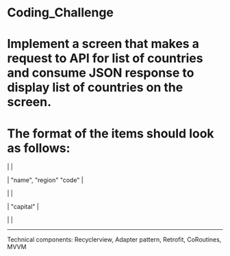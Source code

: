 ﻿# Coding_Challenge

# Implement a screen that makes a request to API for list of countries and consume JSON response to display list of countries on the screen. 
# The format of the items should look as follows: 

  |                                     | 

  | "name", "region"             "code" | 

  |                                     | 

  | "capital"                           | 

  |                                     | 

  --------------------------------------- 
Technical components: Recyclerview, Adapter pattern, Retrofit, CoRoutines, MVVM

